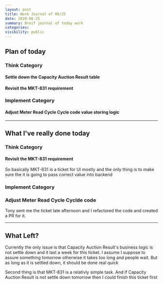 ```yaml
---
layout: post
title: Work Journal of 06/25
date: 2020-06-25
summary: Breif journal of today work
categories:
visibility: public
---
```


## Plan of today

### Think Category
#### Settle down the Capacity Auction Result table
#### Revisit the MKT-831 requirement 

### Implement Category
#### Adjust Meter Read Cycle Cycle code value storing logic


***

## What I've really done today
### Think Category
#### Revisit the MKT-831 requirement 
So basically MKT-831 is a ticket for UI mostly and the only thing is to make sure the it is going to pass correct value into backend

### Implement Category
### Adjust Meter Read Cycle Cyclde code 
Tony sent me the ticket late afternoon and I refactored the code and created a PR for it.

*** 

## What Left?

Currently the only issue is that Capacity Auction Result's business logic is not settle down and it last a week for this ticket. I assume I suppose to assure something tomorrow otherwise it takes too long and people wait. But as long as it is settled down, it should be done real quick

Second thing is that MKT-831 is a relativly simple task. And if Capacity Auction Result is not settle down tomorrow then I could finish this ticket first
